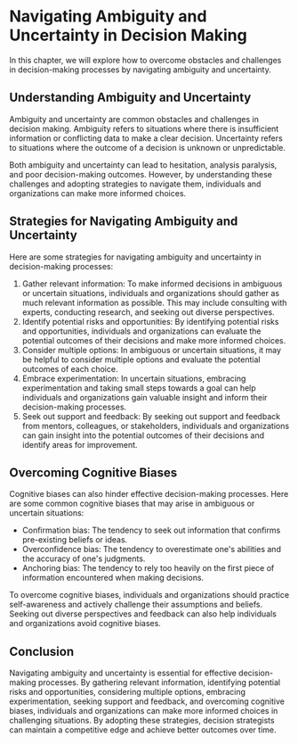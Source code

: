Navigating Ambiguity and Uncertainty in Decision Making
==========================================================================================================================

In this chapter, we will explore how to overcome obstacles and challenges in decision-making processes by navigating ambiguity and uncertainty.

Understanding Ambiguity and Uncertainty
---------------------------------------

Ambiguity and uncertainty are common obstacles and challenges in decision making. Ambiguity refers to situations where there is insufficient information or conflicting data to make a clear decision. Uncertainty refers to situations where the outcome of a decision is unknown or unpredictable.

Both ambiguity and uncertainty can lead to hesitation, analysis paralysis, and poor decision-making outcomes. However, by understanding these challenges and adopting strategies to navigate them, individuals and organizations can make more informed choices.

Strategies for Navigating Ambiguity and Uncertainty
---------------------------------------------------

Here are some strategies for navigating ambiguity and uncertainty in decision-making processes:

1. Gather relevant information: To make informed decisions in ambiguous or uncertain situations, individuals and organizations should gather as much relevant information as possible. This may include consulting with experts, conducting research, and seeking out diverse perspectives.
2. Identify potential risks and opportunities: By identifying potential risks and opportunities, individuals and organizations can evaluate the potential outcomes of their decisions and make more informed choices.
3. Consider multiple options: In ambiguous or uncertain situations, it may be helpful to consider multiple options and evaluate the potential outcomes of each choice.
4. Embrace experimentation: In uncertain situations, embracing experimentation and taking small steps towards a goal can help individuals and organizations gain valuable insight and inform their decision-making processes.
5. Seek out support and feedback: By seeking out support and feedback from mentors, colleagues, or stakeholders, individuals and organizations can gain insight into the potential outcomes of their decisions and identify areas for improvement.

Overcoming Cognitive Biases
---------------------------

Cognitive biases can also hinder effective decision-making processes. Here are some common cognitive biases that may arise in ambiguous or uncertain situations:

* Confirmation bias: The tendency to seek out information that confirms pre-existing beliefs or ideas.
* Overconfidence bias: The tendency to overestimate one's abilities and the accuracy of one's judgments.
* Anchoring bias: The tendency to rely too heavily on the first piece of information encountered when making decisions.

To overcome cognitive biases, individuals and organizations should practice self-awareness and actively challenge their assumptions and beliefs. Seeking out diverse perspectives and feedback can also help individuals and organizations avoid cognitive biases.

Conclusion
----------

Navigating ambiguity and uncertainty is essential for effective decision-making processes. By gathering relevant information, identifying potential risks and opportunities, considering multiple options, embracing experimentation, seeking support and feedback, and overcoming cognitive biases, individuals and organizations can make more informed choices in challenging situations. By adopting these strategies, decision strategists can maintain a competitive edge and achieve better outcomes over time.

